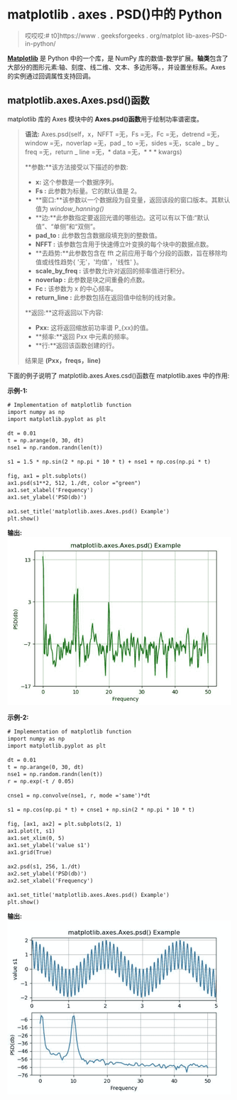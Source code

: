 # matplotlib . axes . PSD()中的 Python

> 哎哎哎:# t0]https://www . geeksforgeeks . org/matplot lib-axes-PSD-in-python/

**[Matplotlib](https://www.geeksforgeeks.org/python-introduction-matplotlib/)** 是 Python 中的一个库，是 NumPy 库的数值-数学扩展。**轴类**包含了大部分的图形元素:轴、刻度、线二维、文本、多边形等。，并设置坐标系。Axes 的实例通过回调属性支持回调。

## matplotlib.axes.Axes.psd()函数

matplotlib 库的 Axes 模块中的 **Axes.psd()函数**用于绘制功率谱密度。

> **语法:** Axes.psd(self，x，NFFT =无，Fs =无，Fc =无，detrend =无，window =无，noverlap =无，pad _ to =无，sides =无，scale _ by _ freq =无，return _ line =无，* data =无，* * * kwargs)
> 
> **参数:**该方法接受以下描述的参数:
> 
> *   **x:** 这个参数是一个数据序列。
> *   **Fs :** 此参数为标量。它的默认值是 2。
> *   **窗口:**该参数以一个数据段为自变量，返回该段的窗口版本。其默认值为 *window_hanning()*
> *   **边:**此参数指定要返回光谱的哪些边。这可以有以下值:“默认值”、“单侧”和“双侧”。
> *   **pad_to :** 此参数包含数据段填充到的整数值。
> *   **NFFT :** 该参数包含用于快速傅立叶变换的每个块中的数据点数。
> *   **去趋势:**此参数包含在 fft 之前应用于每个分段的函数，旨在移除均值或线性趋势{ '无'，'均值'，'线性' }。
> *   **scale_by_freq :** 该参数允许对返回的频率值进行积分。
> *   **noverlap :** 此参数是块之间重叠的点数。
> *   **Fc :** 该参数为 x 的中心频率。
> *   **return_line :** 此参数包括在返回值中绘制的线对象。
> 
> **返回:**这将返回以下内容:
> 
> *   **Pxx:** 这将返回缩放前功率谱 P_{xx}的值。
> *   **频率:**返回 Pxx 中元素的频率。
> *   **行:**返回该函数创建的行。
> 
> 结果是 **(Pxx，freqs，line)**

下面的例子说明了 matplotlib.axes.Axes.csd()函数在 matplotlib.axes 中的作用:

**示例-1:**

```
# Implementation of matplotlib function
import numpy as np
import matplotlib.pyplot as plt

dt = 0.01
t = np.arange(0, 30, dt)
nse1 = np.random.randn(len(t))

s1 = 1.5 * np.sin(2 * np.pi * 10 * t) + nse1 + np.cos(np.pi * t)

fig, ax1 = plt.subplots()
ax1.psd(s1**2, 512, 1./dt, color ="green")
ax1.set_xlabel('Frequency')
ax1.set_ylabel('PSD(db)')

ax1.set_title('matplotlib.axes.Axes.psd() Example')
plt.show()
```

**输出:**
![](img/b4170823a44ca4d46570fdeea843347c.png)

**示例-2:**

```
# Implementation of matplotlib function
import numpy as np
import matplotlib.pyplot as plt

dt = 0.01
t = np.arange(0, 30, dt)
nse1 = np.random.randn(len(t))
r = np.exp(-t / 0.05)

cnse1 = np.convolve(nse1, r, mode ='same')*dt

s1 = np.cos(np.pi * t) + cnse1 + np.sin(2 * np.pi * 10 * t) 

fig, [ax1, ax2] = plt.subplots(2, 1)
ax1.plot(t, s1)
ax1.set_xlim(0, 5)
ax1.set_ylabel('value s1')
ax1.grid(True)

ax2.psd(s1, 256, 1./dt)
ax2.set_ylabel('PSD(db)')
ax2.set_xlabel('Frequency')

ax1.set_title('matplotlib.axes.Axes.psd() Example')
plt.show()
```

**输出:**
![](img/007e3f9897a2e3e28c70dfc401c73ed6.png)